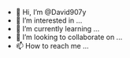 - 👋 Hi, I’m @David907y
- 👀 I’m interested in ...
- 🌱 I’m currently learning ...
- 💞️ I’m looking to collaborate on ...
- 📫 How to reach me ...

<!---
David907y/David907y is a ✨ special ✨ repository because its `README.md` (this file) appears on your GitHub profile.
You can click the Preview link to take a look at your changes.
--->
